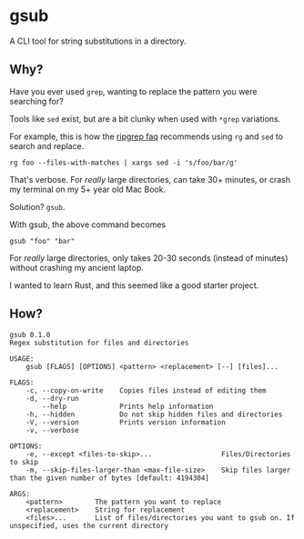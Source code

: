 # gsub

A CLI tool for string substitutions in a directory.

## Why?

Have you ever used `grep`, wanting to replace the pattern you were searching for?

Tools like `sed` exist, but are a bit clunky when used with `*grep` variations.

For example, this is how the [ripgrep faq](https://github.com/BurntSushi/ripgrep/blob/master/FAQ.md#how-can-i-search-and-replace-with-ripgrep) recommends using `rg` and `sed` to search and replace.

```
rg foo --files-with-matches | xargs sed -i 's/foo/bar/g'
```

That's verbose. For _really_ large directories, can take 30+ minutes, or crash my terminal on my 5+ year old Mac Book.

Solution? `gsub`.

With gsub, the above command becomes

```
gsub "foo" "bar"
```

For _really_ large directories, only takes 20-30 seconds (instead of minutes) without crashing my ancient laptop.

I wanted to learn Rust, and this seemed like a good starter project.

## How?

```
gsub 0.1.0
Regex substitution for files and directories

USAGE:
    gsub [FLAGS] [OPTIONS] <pattern> <replacement> [--] [files]...

FLAGS:
    -c, --copy-on-write    Copies files instead of editing them
    -d, --dry-run          
        --help             Prints help information
    -h, --hidden           Do not skip hidden files and directories
    -V, --version          Prints version information
    -v, --verbose          

OPTIONS:
    -e, --except <files-to-skip>...                 Files/Directories to skip
    -m, --skip-files-larger-than <max-file-size>    Skip files larger than the given number of bytes [default: 4194304]

ARGS:
    <pattern>        The pattern you want to replace
    <replacement>    String for replacement
    <files>...       List of files/directories you want to gsub on. If unspecified, uses the current directory
```
